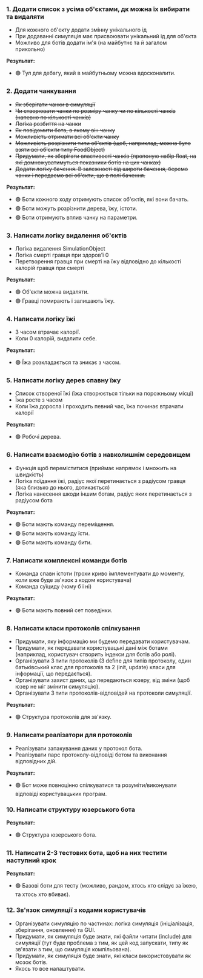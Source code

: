 ### 1. Додати список з усіма об'єктами, дк можна їх вибирати та видаляти
- Для кожного об'єкту додати змінну унікального ід
- При додаванні симуляція має присвоювати унікальний ід для об'єкта
- Можливо для ботів додати ім'я (на майбутнє та й загалом прикольно)

**Результат:**
- 🟢 Тул для дебагу, який в майбутньому можна вдосконалити.

### 2. Додати чанкування
- ~~Як зберігати чанки в симуляції~~
- ~~Чи створювати чанки по розміру чанку чи по кількості чанків (напевно по кількості чанків)~~
- ~~Логіка розбиття на чанки~~
- ~~Як повідомити бота, в якому він чанку~~
- ~~Можливість отримати всі об'єкти чанку~~
- ~~Можливість розрізнити типи об'єктів (щоб, наприклад, можна було взяти всі об'єкти типу FoodObject)~~
- ~~Придумати, як зберігати властивості чанків (пропоную набір float, на які домножуватимуться показники ботів на цих чанках)~~
- ~~Додати логіку бачення. В залежності від широти бачення, беремо чанки і передаємо всі об'єкти, що в полі бачення.~~

**Результат:**
- 🟢 Боти кожного ходу отримують список об'єктів, які вони бачать.
- 🟢 Боти можуть розрізнити дерева, їжу, істоти.
- 🟢 Боти отримують вплив чанку на параметри.

### 3. Написати логіку видалення об'єктів
- Логіка видалення SimulationObject
- Логіка смерті гравця при здоров'ї 0
- Перетворення гравця при смерті на їжу відповідно до кількості калорій гравця при смерті

**Результат:**
- 🟢 Об'єкти можна видаляти.
- 🟢 Гравці помирають і залишають їжу.

### 4. Написати логіку їжі
- З часом втрачає калорії.
- Коли 0 калорій, видалити себе.

**Результат:**
- 🟢 Їжа розкладається та зникає з часом.

### 5. Написати логіку дерев спавну їжу
- Список створеної їжі (їжа створюється тільки на порожньому місці)
- Їжа росте з часом
- Коли їжа доросла і проходить певний час, їжа починає втрачати калорії

**Результат:**
- 🟢 Робочі дерева.

### 6. Написати взаємодію ботів з навколишнім середовищем
- Функція щоб переміститися (приймає напрямок і множить на швидкість)
- Логіка поїдання їжі, радіус якої перетинається з радіусом гравця (яка близько до нього, дотикається)
- Логіка нанесення шкоди іншим ботам, радіус яких перетинається з радіусом бота

**Результат:**
- 🟢 Боти мають команду переміщення.
- 🟢 Боти мають команду їсти.
- 🟢 Боти мають команду бити.

### 7. Написати комплексні команди ботів
- Команда спавн істоти (трохи криво імплементувати до моменту, коли вже буде зв'язок з кодом користувача)
- Команда суїциду (чому б і ні)

**Результат:**
- 🟢 Боти мають повний сет поведінки.

### 8. Написати класи протоколів спілкування
- Придумати, яку інформацію ми будемо передавати користувачам.
- Придумати, як передавати користувацькі дані між ботами (наприклад, користувач створить індекси для ботів або ролі).
- Організувати 3 типи протоколів (3 define для типів протоколу, один батьківський клас для протоколів та 2 (init, update) класи для інформації, що передається).
- Організувати захист даних, що передаються юзеру, від зміни (щоб юзер не міг змінити симуляцію).
- Організувати 3 типи протоколів-відповідей на протоколи симуляції.

**Результат:**
- 🟢 Структура протоколів для зв'язку.

### 9. Написати реалізатори для протоколів
- Реалізувати запакування даних у протокол бота.
- Реалізувати парс протоколу-відповіді ботом та виконання відповідних дій.

**Результат:**
- 🟢 Бот може повноцінно спілкуватися та розуміти/виконувати відповіді користувацьких програм.

### 10. Написати структуру юзерського бота

**Результат:**
- 🟢 Структура юзерського бота.

### 11. Написати 2-3 тестових бота, щоб на них тестити наступний крок

**Результат:**
- 🟢 Базові боти для тесту (можливо, рандом, хтось хто слідує за їжею, та хтось хто вбиває).

### 12. Зв'язок симуляції з кодами користувачів
- Організувати симуляцію по частинах: логіка симуляція (ініціалізація, зберігання, оновлення) та GUI.
- Придумати, як симуляція буде знати, які файли читати (include) для симуляції
  (тут буде проблема з тим, як цей код запускати, типу як зв'язати з тим, що симуляція компільована).
- Придумати, як симуляція буде знати, які класи використовувати як мозок ботів.
- Якось то все налаштувати.
